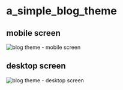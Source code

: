 # a_simple_blog_theme

## mobile screen
![blog theme - mobile screen](https://user-images.githubusercontent.com/22793732/40269778-f99c3058-5b82-11e8-9f49-67cd3e838077.JPG)

## desktop screen
![blog theme - desktop screen](https://user-images.githubusercontent.com/22793732/40269777-f970b306-5b82-11e8-8bc9-caf1f9d23b92.JPG)
